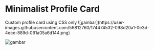<h1>Minimalist Profile Card</h1>
Custom profile card using CSS only
![gambar](https://user-images.githubusercontent.com/56812760/174474532-098d20a1-0e3d-4ece-889d-091a05a6d144.png)

![gambar](https://user-images.githubusercontent.com/56812760/174474553-9439952e-b10f-42a2-9700-53d243acc891.png)
